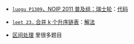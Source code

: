 
- [`luogu P1309`，NOIP 2011 普及组：瑞士轮](https://www.luogu.com.cn/problem/P1309)：[代码](code/luogu-p1309-swiss-round.cpp)

- [`leet 23.` 合并 k 个升序链表](https://leetcode.cn/problems/merge-k-sorted-lists/)：[解法](leet-23-合并k个升序链表.md)

- [区间处理](../intervals/区间处理.md) 里很多题目